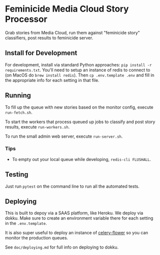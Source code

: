 Feminicide Media Cloud Story Processor
======================================

Grab stories from Media Cloud, run them against "feminicide story" classifiers, post results to feminicide server.

Install for Development
-----------------------

For development, install via standard Python approaches: `pip install -r requirements.txt`.
You'll need to setup an instance of redis to connect to (on MacOS do `brew install redis`).
Then `cp .env.template .env` and fill in the appropriate info for each setting in that file.

Running
-------

To fill up the queue with new stories based on the monitor config, execute `run-fetch.sh`.

To start the workers that process queued up jobs to classify and post story results, execute `run-workers.sh`.

To run the small admin web server, execute `run-server.sh`.

### Tips

* To empty out your local queue while developing, `redis-cli FLUSHALL`.

Testing
-------

Just run `pytest` on the command line to run all the automated tests.

Deploying
---------

This is built to depoy via a SAAS platform, like Heroku. We deploy via dokku. Make sure to create an environment
variable there for each setting in the `.env.template`.

It is also super useful to deploy an instance of [celery-flower](https://flower.readthedocs.io/en/latest/) so you can
monitor the production queues.

See `doc/deploying.md` for full info on deploying to dokku.
